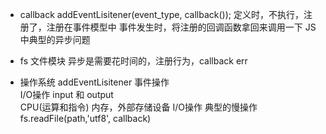 - callback
    addEventLisitener(event_type, callback());
定义时，不执行，注册了，注册在事件模型中
事件发生时，将注册的回调函数拿回来调用一下 JS中典型的异步问题


- fs 文件模块
    异步是需要花时间的，注册行为，callback
    err 

- 操作系统
    addEventLisitener 事件操作  
    I/O操作 input 和 output  
    CPU(运算和指令) 内存，外部存储设备
    I/O操作 典型的慢操作 
    fs.readFile(path,'utf8', callback)